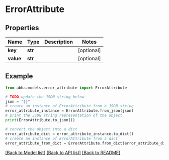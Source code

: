 # ErrorAttribute


## Properties

Name | Type | Description | Notes
------------ | ------------- | ------------- | -------------
**key** | **str** |  | [optional] 
**value** | **str** |  | [optional] 

## Example

```python
from abha.models.error_attribute import ErrorAttribute

# TODO update the JSON string below
json = "{}"
# create an instance of ErrorAttribute from a JSON string
error_attribute_instance = ErrorAttribute.from_json(json)
# print the JSON string representation of the object
print(ErrorAttribute.to_json())

# convert the object into a dict
error_attribute_dict = error_attribute_instance.to_dict()
# create an instance of ErrorAttribute from a dict
error_attribute_from_dict = ErrorAttribute.from_dict(error_attribute_dict)
```
[[Back to Model list]](../README.md#documentation-for-models) [[Back to API list]](../README.md#documentation-for-api-endpoints) [[Back to README]](../README.md)


